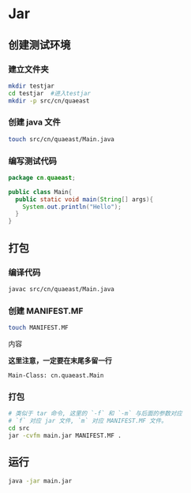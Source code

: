 # Jar



## 创建测试环境

### 建立文件夹

```bash
mkdir testjar	
cd testjar	#进入testjar
mkdir -p src/cn/quaeast
```

### 创建 java 文件

```bash
touch src/cn/quaeast/Main.java
```

### 编写测试代码

```java
package cn.quaeast;

public class Main{
  public static void main(String[] args){
    System.out.println("Hello");
  }
}
```

## 打包

### 编译代码

```bash
javac src/cn/quaeast/Main.java

```

### 创建 MANIFEST.MF

```bash
touch MANIFEST.MF
```

内容

**这里注意，一定要在末尾多留一行**

```
Main-Class: cn.quaeast.Main

```

### 打包

```bash
# 类似于 tar 命令, 这里的 `-f` 和 `-m` 与后面的参数对应
# `f` 对应 jar 文件, `m` 对应 MANIFEST.MF 文件。
cd src
jar -cvfm main.jar MANIFEST.MF .
```

## 运行

```bash
java -jar main.jar
```

